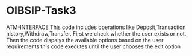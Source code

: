 # OIBSIP-Task3
ATM-INTERFACE  This code includes operations like Deposit,Transaction history,Withdraw,Transfer. First we check whether the user exists or not.  Then the code dispalys the available options based on the user requirements this code executes until the user chooses the exit option
